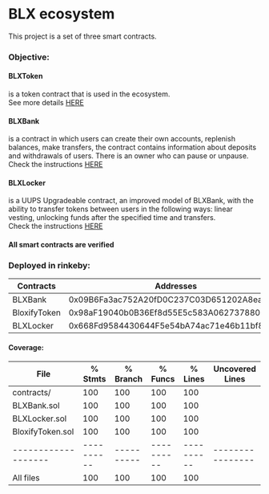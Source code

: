 # BLX ecosystem

This project is a set of three smart contracts.

### Objective: 

#### BLXToken
is a token contract that is used in the ecosystem. <br>
See more details [HERE](./BLXToken.md)


#### BLXBank
is a contract in which users can create their own accounts, replenish balances, make transfers, the contract contains information about deposits and withdrawals of users.
There is an owner who can pause or unpause. <br>
Check the instructions [HERE](./BLXBank.md)


#### BLXLocker
is a UUPS Upgradeable contract, an improved model of BLXBank, with the ability to transfer tokens between users in the following ways: linear vesting, unlocking funds after the specified time and transfers. <br>
Check the instructions [HERE](./BLXLocker.md)

#### All smart contracts are verified
### Deployed in rinkeby:

  Contracts        |                             Addresses                      |
-------------------|------------------------------------------------------------|
  BLXBank          |        0x09B6Fa3ac752A20fD0C237C03D651202A8ea06BB          |                                            
  BloxifyToken     |        0x98aF19040b0B36Ef8d55E5c583A0627378803be9          |
  BLXLocker        |        0x668Fd9584430644F5e54bA74ac71e46b11bf8a55          |


#### Coverage:
File               |  % Stmts | % Branch |  % Funcs |  % Lines |Uncovered Lines |
-------------------|----------|----------|----------|----------|----------------|
contracts/         |      100 |      100 |      100 |      100 |                |
  BLXBank.sol      |      100 |      100 |      100 |      100 |                |
  BLXLocker.sol    |      100 |      100 |      100 |      100 |                |
  BloxifyToken.sol |      100 |      100 |      100 |      100 |                |
-------------------|----------|----------|----------|----------|----------------|
All files          |      100 |      100 |      100 |      100 |                |
